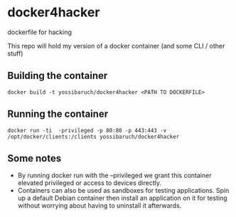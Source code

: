 # docker4hacker
dockerfile for hacking

This repo will hold my version of a docker container (and some CLI / other stuff)

## Building the container
```
docker build -t yossibaruch/docker4hacker <PATH TO DOCKERFILE>
```

## Running the container
```
docker run -ti  -privileged -p 80:80 -p 443:443 -v /opt/docker/clients:/clients yossibaruch/docker4hacker
```

## Some notes
* By running docker run with the –privileged we grant this container elevated privileged or access to devices directly.
* Containers can also be used as sandboxes for testing applications. Spin up a default Debian container then install an application on it for testing without worrying about having to uninstall it afterwards.
